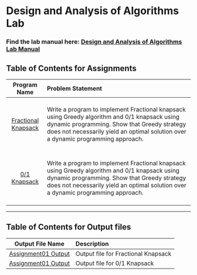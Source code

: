 # Design and Analysis of Algorithms Lab

### Find the lab manual here: [Design and Analysis of Algorithms Lab Manual](LP1.pdf)

## Table of Contents for Assignments

|                            Program Name                             | Problem Statement                                                                                                                                                                                                                               |
| :-----------------------------------------------------------------: | :---------------------------------------------------------------------------------------------------------------------------------------------------------------------------------------------------------------------------------------------- |
| [Fractional Knapsack](Assignment01%20A%20-%20Fractional%20Knapsack) | <br>Write a program to implement Fractional knapsack using Greedy algorithm and 0/1 knapsack using dynamic programming. Show that Greedy strategy does not necessarily yield an optimal solution over a dynamic programming approach. <br> <br> |
|       [0/1 Knapsack](Assignment01%20B%20-%200%3A1%20Knapsack)       | <br>Write a program to implement Fractional knapsack using Greedy algorithm and 0/1 knapsack using dynamic programming. Show that Greedy strategy does not necessarily yield an optimal solution over a dynamic programming approach. <br> <br> |

<hr>

## Table of Contents for Output files

|                                Output File Name                                | Description                         |
| :----------------------------------------------------------------------------: | :---------------------------------- |
| [Assignment01 Output](Assignment01%20A%20-%20Fractional%20Knapsack/output.txt) | Output file for Fractional Knapsack |
|   [Assignment01 Output](Assignment01%20B%20-%200%3A1%20Knapsack/output.txt)    | Output file for 0/1 Knapsack        |
